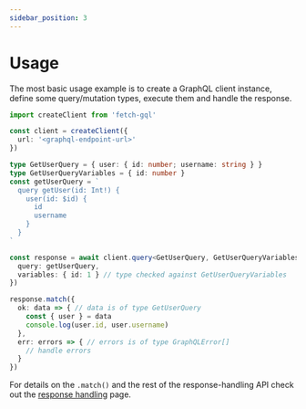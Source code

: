 ```yaml
---
sidebar_position: 3
---
```


# Usage

The most basic usage example is to create a GraphQL client instance, define some query/mutation types, execute them and handle the response.

```typescript title="main.ts"
import createClient from 'fetch-gql'

const client = createClient({
  url: '<graphql-endpoint-url>'
})

type GetUserQuery = { user: { id: number; username: string } }
type GetUserQueryVariables = { id: number }
const getUserQuery = `
  query getUser(id: Int!) {
    user(id: $id) {
      id
      username
    }
  }
`

const response = await client.query<GetUserQuery, GetUserQueryVariables>({
  query: getUserQuery,
  variables: { id: 1 } // type checked against GetUserQueryVariables
})

response.match({
  ok: data => { // data is of type GetUserQuery
    const { user } = data
    console.log(user.id, user.username)
  },
  err: errors => { // errors is of type GraphQLError[]
    // handle errors
  }
})
```

For details on the `.match()` and the rest of the response-handling API check out the [response handling](/docs/response-handling) page.
